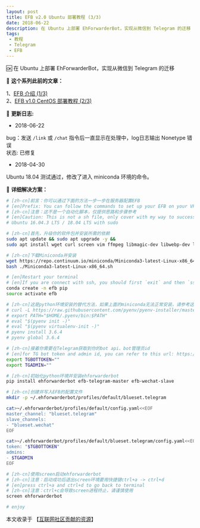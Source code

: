 ```yaml
---
layout: post
title: EFB v2.0 Ubuntu 部署教程 (3/3)
date: 2018-06-22
description: 在 Ubuntu 上部署 EhForwarderBot，实现从微信到 Telegram 的迁移
tags:
 - 教程
 - Telegram
 - EFB
---
```


🆗 在 Ubuntu 上部署 EhForwarderBot，实现从微信到 Telegram 的迁移

<!--more-->

📌 **这个系列此前的文章：**

1、[EFB 介绍 (1/3)](/EhForwarderBot)  
2、[EFB v1.0 CentOS 部署教程 (2/3)](/EFB-sh)

📌 **更新日志:**

* 2018-06-22

bug：发送 `/link` 或 `/chat` 指令后一直显示在处理中，log日志输出 Nonetype 错误  
状态: 已修复

* 2018-04-30

Ubuntu 18.04 测试通过，修改了进入 miniconda 环境的命令。

📌 **详细解决方案：**

```bash
# [zh-cn]前言：你可以通过下面的方法一步一步在服务器配置EFB
# [en]Prefix: You can follow the commands to set up your EFB on your VPS.
# [zh-cn]注意：这不是一个自动化脚本，仅提供思路和步骤参考
# [en]Caution: This is not a sh file, only cover with my way to success.
# Ubuntu 16.04.3 LTS / 18.04 LTS with sudo

# [zh-cn]首先，升级你的软件包并安装所需的依赖
sudo apt update && sudo apt upgrade -y && 
sudo apt install wget curl screen vim ffmpeg libmagic-dev libwebp-dev libsqlite3-dev -y

# [zh-cn]下载Miniconda并安装
wget https://repo.continuum.io/miniconda/Miniconda3-latest-Linux-x86_64.sh
bash ./Miniconda3-latest-Linux-x86_64.sh

# [en]Restart your terminal
# [en]If you are connect with ssh, you should first `exit` and then `ssh ip` again
conda create -n efb pip
source activate efb

# [zh-cn]这是python环境安装的替代方法，如果上面的miniconda无法正常安装，请参考这里
# curl -L https://raw.githubusercontent.com/pyenv/pyenv-installer/master/bin/pyenv-installer | bash
# export PATH="$HOME/.pyenv/bin:$PATH"
# eval "$(pyenv init -)"
# eval "$(pyenv virtualenv-init -)"
# pyenv install 3.6.4
# pyenv global 3.6.4

# [zh-cn]接着你需要在Telegram获取到你的bot api、bot管理员id
# [en]for TG bot token and admin id, you can refer to this url: https://www.ynewtime.com/EFB-sh
export TGBOTTOKEN=""
export TGADMIN=""

# [zh-cn]初始化python环境并安装ehforwarderbot
pip install ehforwarderbot efb-telegram-master efb-wechat-slave

# [zh-cn]创建并写入EFB的配置文件
mkdir -p ~/.ehforwarderbot/profiles/default/blueset.telegram

cat>~/.ehforwarderbot/profiles/default/config.yaml<<EOF
master_channel: "blueset.telegram"
slave_channels:
- "blueset.wechat"
EOF

cat>~/.ehforwarderbot/profiles/default/blueset.telegram/config.yaml<<EOF
token: "$TGBOTTOKEN"
admins:
- $TGADMIN
EOF

# [zh-cn]使用screen启动ehforwarderbot
# [zh-cn]注意：启动成功后退出screen环境要用快捷键ctrl+a -> ctrl+d
# [en]press ctrl+a and ctrl+d to go back to terminal
# [zh-cn]注意：ctrl+c会导致screen进程终止，请谨慎使用
screen ehforwarderbot

# enjoy
```

本文收录于 【[互联网社区贡献的资源](https://github.com/blueset/efb-wechat-slave/wiki/%E4%BA%92%E8%81%94%E7%BD%91%E4%B8%8A%E7%A4%BE%E5%8C%BA%E8%B4%A1%E7%8C%AE%E7%9A%84%E8%B5%84%E6%BA%90)】